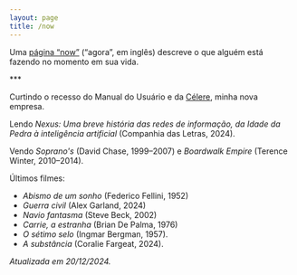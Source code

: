 ```yaml
---
layout: page
title: /now
---
```

Uma [página “now”](https://nownownow.com/about) (“agora”, em inglês) descreve o que alguém está fazendo no momento em sua vida.

\*\*\*

Curtindo o recesso do Manual do Usuário e da [Célere](https://celere.dev), minha nova empresa. 

Lendo <cite>Nexus: Uma breve história das redes de informação, da Idade da Pedra à inteligência artificial</cite> (Companhia das Letras, 2024).

Vendo <cite>Soprano's</cite> (David Chase, 1999–2007) e <cite>Boardwalk Empire</cite> (Terence Winter, 2010–2014).

Últimos filmes:

* <cite>Abismo de um sonho</cite> (Federico Fellini, 1952)
* <cite>Guerra civil</cite> (Alex Garland, 2024)
* <cite>Navio fantasma</cite> (Steve Beck, 2002)
* <cite>Carrie, a estranha</cite> (Brian De Palma, 1976)
* <cite>O sétimo selo</cite> (Ingmar Bergman, 1957).
* <cite>A substância</cite> (Coralie Fargeat, 2024).

*Atualizada em 20/12/2024.*